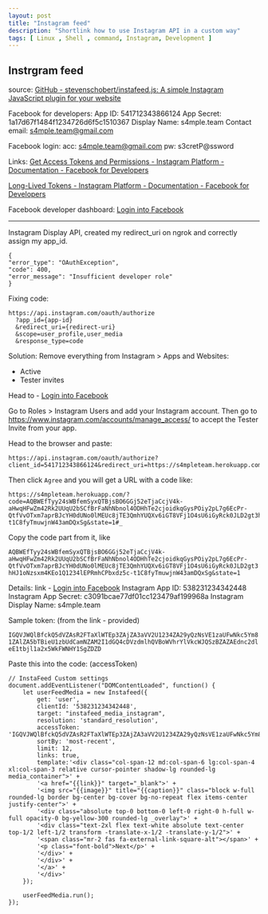 ```yaml
---
layout: post
title: "Instagram feed"
description: "Shortlink how to use Instagram API in a custom way"
tags: [ Linux , Shell , command, Instagram, Development ]
---
```



## Instrgram feed 
source: 
[GitHub - stevenschobert/instafeed.js: A simple Instagram JavaScript plugin for your website](https://github.com/stevenschobert/instafeed.js)

Facebook for developers:
App ID: 541712343866124
App Secret: 1a17d67f1484f1234726d6f5c1510367
Display Name: s4mple.team
Contact email: s4mple.team@gmail.com

Facebook login:
acc: s4mple.team@gmail.com
pw: s3cretP@ssword

Links:
[Get Access Tokens and Permissions - Instagram Platform - Documentation - Facebook for Developers](https://developers.facebook.com/docs/instagram-basic-display-api/guides/getting-access-tokens-and-permissions)

[Long-Lived Tokens - Instagram Platform - Documentation - Facebook for Developers](https://developers.facebook.com/docs/instagram-basic-display-api/guides/long-lived-access-tokens)

Facebook developer dashboard:
[Login into Facebook](https://developers.facebook.com/apps/541712343866124/dashboard/)


---
Instagram Display API, created my redirect_uri on ngrok and correctly assign my app_id.

```
{
"error_type": "OAuthException",
"code": 400,
"error_message": "Insufficient developer role"
}
```

Fixing code:

```
https://api.instagram.com/oauth/authorize
  ?app_id={app-id}
  &redirect_uri={redirect-uri}
  &scope=user_profile,user_media
  &response_type=code
```

Solution:
Remove everything from Instagram > Apps and Websites:
- Active
- Tester invites

Head to - [Login into Facebook](https://developers.facebook.com/apps/541712343866124/roles/roles/)

Go to Roles > Instagram Users and add your Instagram account. Then go to https://www.instagram.com/accounts/manage_access/ to accept the Tester Invite from your app.

Head to the browser and paste:

```
https://api.instagram.com/oauth/authorize?client_id=541712343866124&redirect_uri=https://s4mpleteam.herokuapp.com/&scope=user_profile,user_media&response_type=code&state=1
```

Then click `Agree` and you will get a URL with a code like:

```
https://s4mpleteam.herokuapp.com/?code=AQBWEfTyy24sWBfemSyxQTBjsBO6GGj52eTjaCcjV4k-aHwqHFwZm42Rk2UUqU2bSCfBrFaNhNbnol4ODHhTe2cjoidkqGysPOiy2pL7g6EcPr-QtfVvOTxm7aprBJcYH0dUNo0lMEUc8jTE3QmhYUQXv6iGT8VFj1O4sU6iGyRck0JLD2gt3hHJ1oNzsxm4KEo1Q1234lEPRmhCPbxdz5c-t1C8fyTmuwjnW43amDQxSg&state=1#_
```

Copy the code part from it, like 

`AQBWEfTyy24sWBfemSyxQTBjsBO6GGj52eTjaCcjV4k-aHwqHFwZm42Rk2UUqU2bSCfBrFaNhNbnol4ODHhTe2cjoidkqGysPOiy2pL7g6EcPr-QtfVvOTxm7aprBJcYH0dUNo0lMEUc8jTE3QmhYUQXv6iGT8VFj1O4sU6iGyRck0JLD2gt3hHJ1oNzsxm4KEo1Q1234lEPRmhCPbxdz5c-t1C8fyTmuwjnW43amDQxSg&state=1`

Details:
link - [Login into Facebook](https://developers.facebook.com/apps/541712343866124/instagram-basic-display/basic-display/)
Instagram App ID: 538231234342448
Instagram App Secret: c3091bcae77df01cc123479af199968a
Instagram Display Name: s4mple.team

Sample token: (from the link - provided)

`IGQVJWQlBfckQ5dVZAsR2FTaXlWTEp3ZAjZA3aVV2U1234ZA29yQzNsVE1zaUFwNkc5Ym81ZAlZA5bTBieU1zbUdCamNZAM2I1dGQ4cDVzdmlhQVBoWVhrYlVkcWJQSzBZAZAEdnc2dleE1tbjl1a2x5WkFWNHY1SgZDZD`

Paste this into the code: (accessToken)

```
// InstaFeed Custom settings
document.addEventListener("DOMContentLoaded", function() {
    let userFeedMedia = new Instafeed({
        get: 'user',
        clientId: '538231234342448',
        target: "instafeed_media_instagram",
        resolution: 'standard_resolution',
        accessToken: 'IGQVJWQlBfckQ5dVZAsR2FTaXlWTEp3ZAjZA3aVV2U1234ZA29yQzNsVE1zaUFwNkc5Ym81ZAlZA5bTBieU1zbUdCamNZAM2I1dGQ4cDVzdmlhQVBoWVhrYlVkcWJQSzBZAZAEdnc2dleE1tbjl1a2x5WkFWNHY1SgZDZD',
        sortBy: 'most-recent',
        limit: 12,
        links: true,
        template:'<div class="col-span-12 md:col-span-6 lg:col-span-4 xl:col-span-3 relative cursor-pointer shadow-lg rounded-lg media_container">' +
        '<a href="{{link}}" target="_blank">' +
        '<img src="{{image}}" title="{{caption}}" class="block w-full rounded-lg border bg-center bg-cover bg-no-repeat flex items-center justify-center">' +
        '<div class="absolute top-0 bottom-0 left-0 right-0 h-full w-full opacity-0 bg-yellow-300 rounded-lg _overlay">' +
        '<div class="text-2xl flex text-white absolute text-center top-1/2 left-1/2 transform -translate-x-1/2 -translate-y-1/2">' +
        '<span class="mr-2 fas fa-external-link-square-alt"></span>' +
        '<p class="font-bold">Next</p>' +
        '</div>' +
        '</div>' +
        '</a>' +
        '</div>'
    });

    userFeedMedia.run();
});
```

